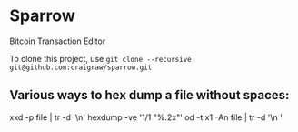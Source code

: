 # Sparrow
Bitcoin Transaction Editor

To clone this project, use `git clone --recursive git@github.com:craigraw/sparrow.git`

## Various ways to hex dump a file without spaces:
xxd -p file | tr -d '\n'
hexdump -ve '1/1 "%.2x"'
od -t x1 -An file | tr -d '\n '